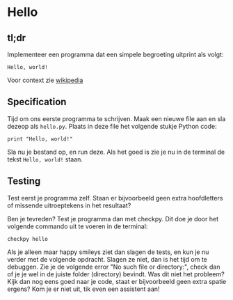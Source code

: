 # Hello

## tl;dr
Implementeer een programma dat een simpele begroeting uitprint als volgt:


	Hello, world!


Voor context zie [wikipedia](https://nl.wikipedia.org/wiki/Hello_world_(programma))


## Specification
Tijd om ons eerste programma te schrijven. Maak een nieuwe file aan en sla dezeop als `hello.py`. Plaats in deze file het volgende stukje Python code:


	print "Hello, world!"


Sla nu je bestand op, en run deze. Als het goed is zie je nu in de terminal de tekst `Hello, world!` staan.


## Testing
Test eerst je programma zelf. Staan er bijvoorbeeld geen extra hoofdletters of missende uitroeptekens in het resultaat?

Ben je tevreden? Test je programma dan met checkpy. Dit doe je door het volgende commando uit te voeren in de terminal:


	checkpy hello


Als je alleen maar happy smileys ziet dan slagen de tests, en kun je nu verder met de volgende opdracht. Slagen ze niet, dan is het tijd om te debuggen. Zie je de volgende error "No such file or directory:", check dan of je je wel in de juiste folder (directory) bevindt. Was dit niet het probleem? Kijk dan nog eens goed naar je code, staat er bijvoorbeeld geen extra spatie ergens? Kom je er niet uit, tik even een assistent aan!
